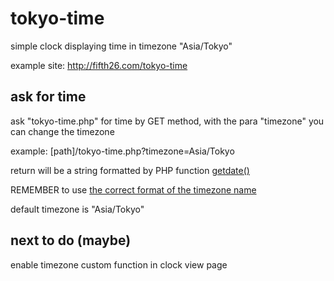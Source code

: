 # tokyo-time
simple clock displaying time in timezone "Asia/Tokyo"

example site: http://fifth26.com/tokyo-time

## ask for time 
ask "tokyo-time.php" for time by GET method, with the para "timezone" you can change the timezone 

example: [path]/tokyo-time.php?timezone=Asia/Tokyo

return will be a string formatted by PHP function [getdate()](http://php.net/manual/en/function.getdate.php)

REMEMBER to use [the correct format of the timezone name](http://php.net/manual/en/timezones.php)

default timezone is "Asia/Tokyo"

## next to do (maybe)

enable timezone custom function in clock view page
